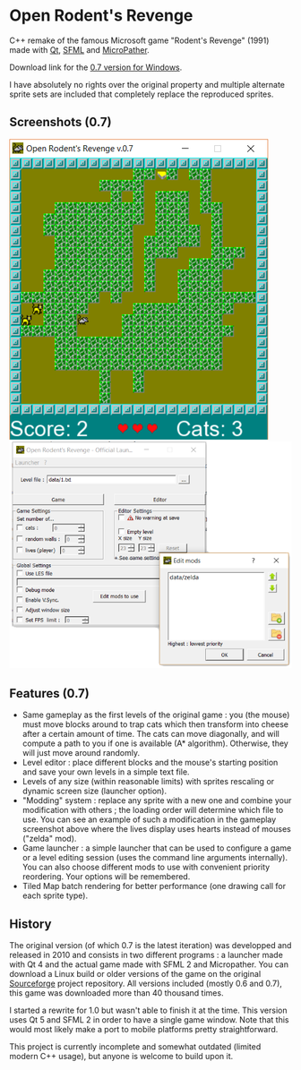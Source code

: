 # Open Rodent's Revenge

C++ remake of the famous Microsoft game "Rodent's Revenge" (1991) made with [Qt][qt], [SFML][sfml] and [MicroPather][micropather].

Download link for the [0.7 version for Windows].


I have absolutely no rights over the original property and multiple alternate sprite sets are included that completely replace the reproduced sprites.


## Screenshots (0.7)
![Open Rodent's Revenge 0.7 Gameplay](screens/o2r-0_7.png?raw=true "Open Rodent's Revenge 0.7 Gameplay")
![Open Rodent's Revenge 0.7 Launcher](screens/o2r-launcher-0_7.png?raw=true "Open Rodent's Revenge 0.7 Launcher")


## Features (0.7)
- Same gameplay as the first levels of the original game : you (the mouse) must move blocks around to trap cats which then transform into cheese after a certain amount of time. The cats can move diagonally, and will compute a path to you if one is available (A* algorithm). Otherwise, they will just move around randomly.
- Level editor : place different blocks and the mouse's starting position and save your own levels in a simple text file.
- Levels of any size (within reasonable limits) with sprites rescaling or dynamic screen size (launcher option).
- "Modding" system : replace any sprite with a new one and combine your modification with others ; the loading order will determine which file to use. You can see an example of such a modification in the gameplay screenshot above where the lives display uses hearts instead of mouses ("zelda" mod). 
- Game launcher : a simple launcher that can be used to configure a game or a level editing session (uses the command line arguments internally). You can also choose different mods to use with convenient priority reordering. Your options will be remembered.
- Tiled Map batch rendering for better performance (one drawing call for each sprite type).

## History
The original version (of which 0.7 is the latest iteration) was developped and released in 2010 and consists in two different programs : a launcher made with Qt 4 and the actual game made with SFML 2 and Micropather. You can download a Linux build or older versions of the game on the original [Sourceforge] project repository. All versions included (mostly 0.6 and 0.7), this game was downloaded more than 40 thousand times.

I started a rewrite for 1.0 but wasn't able to finish it at the time. This version uses Qt 5 and SFML 2 in order to have a single game window. Note that this would most likely make a port to mobile platforms pretty straightforward.

This project is currently incomplete and somewhat outdated (limited modern C++ usage), but anyone is welcome to build upon it.

[0.7 version for Windows]: https://github.com/pierreyoda/o2r/releases/tag/v0.7
[qt]: https://www.qt.io/
[sfml]: https://www.sfml-dev.org/
[micropather]: http://www.grinninglizard.com/MicroPather/
[sourceforge]: https://sourceforge.net/projects/o2r/?source=typ_redirect
